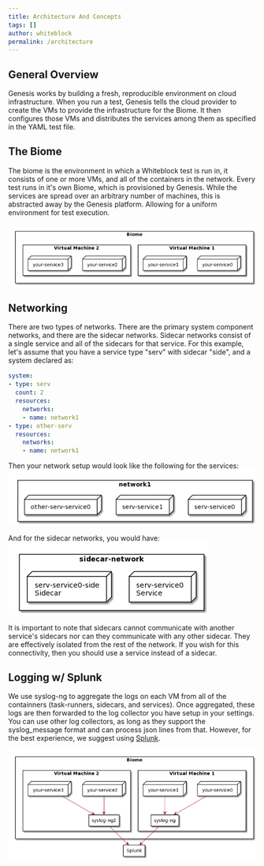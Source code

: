 ```yaml
---
title: Architecture And Concepts
tags: []
author: whiteblock
permalink: /architecture
---
```


## General Overview
Genesis works by building a fresh, reproducible environment on cloud infrastructure. When you run a test, Genesis tells the cloud provider to create the VMs to provide the infrastructure for the Biome. It then configures those VMs and distributes the services among them as specified in the YAML test file.

## The Biome

The biome is the environment in which a Whiteblock test is run in, it consists of one or more VMs, and all of the containers in the network. Every test runs in it's own Biome, which is provisioned by Genesis. While the services are spread over an arbitrary number of machines, this is abstracted away by the Genesis platform. Allowing for a uniform environment for test execution.

![Biome Overview](/assets/img/biome.png)

## Networking
There are two types of networks. There are the primary system component networks, and there are the sidecar networks. Sidecar networks consist of a single service and all of the sidecars for that service. For this example, let's assume that you have a service type "serv" with sidecar "side", and a system declared as:
```yaml
system:
- type: serv
  count: 2
  resources:
    networks:
    - name: network1
- type: other-serv
  resources:
    networks:
    - name: network1
```
Then your network setup would look like the following for the services:
![service network](/assets/img/service_network.png)

And for the sidecar networks, you would have:
![sidecar network](/assets/img/sidecar_network.png)

It is important to note that sidecars cannot communicate with another service's sidecars nor can they communicate with any other sidecar. They are effectively isolated from the rest of the network. If you wish for this connectivity, then you should use a service instead of a sidecar. 

## Logging w/ Splunk
We use syslog-ng to aggregate the logs on each VM from all of the containners (task-runners, sidecars, and services). Once aggregated, these logs are then forwarded to the log collector you have setup in your settings. You can use other log collectors, as long as they support the syslog_message format and can process json lines from that. However, for the best experience, we suggest using [Splunk](https://www.splunk.com).

![log collection](/assets/img/log_collection.png)